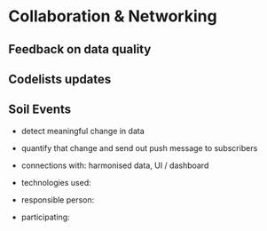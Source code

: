 # Collaboration & Networking

## Feedback on data quality

## Codelists updates

## Soil Events

- detect meaningful change in data
- quantify that change and send out push message to subscribers

- connections with: harmonised data, UI / dashboard
- technologies used:
- responsible person:
- participating: